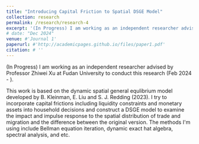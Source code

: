 ```yaml
---
title: "Introducing Capital Friction to Spatial DSGE Model"
collection: research
permalink: /research/research-4
excerpt: '(In Progress) I am working as an independent researcher advised by Professor Zhiwei Xu at Fudan University to conduct this research (Feb 2024 - ).'
# date: "Dec 2024"
venue: #'Journal 1'
paperurl: #'http://academicpages.github.io/files/paper1.pdf'
citation: # ''
---
```


(In Progress) I am working as an independent researcher advised by Professor Zhiwei Xu at Fudan University to conduct this research (Feb 2024 - ).  

This work is based on the dynamic spatial general equlibrium model developed by B. Kleinman, E. Liu and S. J. Redding (2023). I try to incorporate capital frictions including liquidity constraints and monetary assets into household decisions and construct a DSGE model to examine the impact and impulse response to the spatial distribution of trade and migration and the difference between the original version. The methods I'm using include Bellman equation iteration, dynamic exact hat algebra, spectral analysis, and etc.